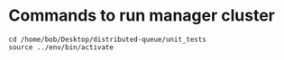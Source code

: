 # Commands to run manager cluster

```
cd /home/bob/Desktop/distributed-queue/unit_tests
source ../env/bin/activate
```